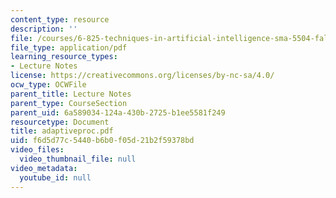```yaml
---
content_type: resource
description: ''
file: /courses/6-825-techniques-in-artificial-intelligence-sma-5504-fall-2002/f6d5d77c5440b6b0f05d21b2f59378bd_adaptiveproc.pdf
file_type: application/pdf
learning_resource_types:
- Lecture Notes
license: https://creativecommons.org/licenses/by-nc-sa/4.0/
ocw_type: OCWFile
parent_title: Lecture Notes
parent_type: CourseSection
parent_uid: 6a589034-124a-430b-2725-b1ee5581f249
resourcetype: Document
title: adaptiveproc.pdf
uid: f6d5d77c-5440-b6b0-f05d-21b2f59378bd
video_files:
  video_thumbnail_file: null
video_metadata:
  youtube_id: null
---
```

